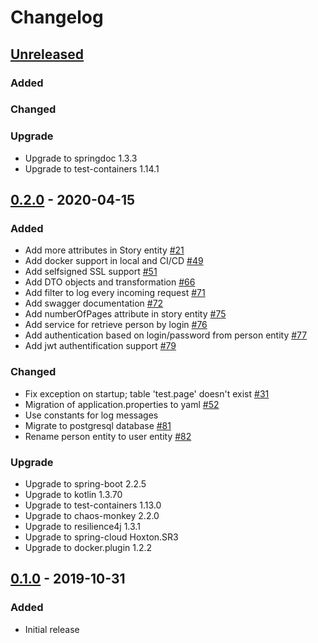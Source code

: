 # Changelog

## [Unreleased][]

[Unreleased]: https://github.com/tdevilleduc/urthehero/compare/0.2.0...HEAD

### Added


### Changed


### Upgrade

- Upgrade to springdoc 1.3.3
- Upgrade to test-containers 1.14.1


## [0.2.0][0.2.0] - 2020-04-15

[0.2.0]: https://github.com/tdevilleduc/urthehero//tree/0.2.0

### Added

- Add more attributes in Story entity [#21][21]
- Add docker support in local and CI/CD [#49][49]
- Add selfsigned SSL support [#51][51]
- Add DTO objects and transformation [#66][66]
- Add filter to log every incoming request [#71][71]
- Add swagger documentation [#72][72]
- Add numberOfPages attribute in story entity [#75][75]
- Add service for retrieve person by login [#76][76]
- Add authentication based on login/password from person entity [#77][77]
- Add jwt authentification support [#79][79]

[21]: https://github.com/tdevilleduc/urthehero/issues/21
[49]: https://github.com/tdevilleduc/urthehero/issues/49
[51]: https://github.com/tdevilleduc/urthehero/issues/51
[66]: https://github.com/tdevilleduc/urthehero/issues/66
[71]: https://github.com/tdevilleduc/urthehero/issues/71
[72]: https://github.com/tdevilleduc/urthehero/issues/72
[75]: https://github.com/tdevilleduc/urthehero/issues/75
[76]: https://github.com/tdevilleduc/urthehero/issues/76
[77]: https://github.com/tdevilleduc/urthehero/issues/77
[79]: https://github.com/tdevilleduc/urthehero/issues/79

### Changed

- Fix exception on startup; table 'test.page' doesn't exist [#31][31]
- Migration of application.properties to yaml [#52][52] 
- Use constants for log messages
- Migrate to postgresql database [#81][81]
- Rename person entity to user entity [#82][82]

[31]: https://github.com/tdevilleduc/urthehero/issues/31
[52]: https://github.com/tdevilleduc/urthehero/issues/52
[81]: https://github.com/tdevilleduc/urthehero/issues/81
[82]: https://github.com/tdevilleduc/urthehero/issues/82

### Upgrade

- Upgrade to spring-boot 2.2.5
- Upgrade to kotlin 1.3.70
- Upgrade to test-containers 1.13.0
- Upgrade to chaos-monkey 2.2.0
- Upgrade to resilience4j 1.3.1
- Upgrade to spring-cloud Hoxton.SR3
- Upgrade to docker.plugin 1.2.2

## [0.1.0][0.1.0] - 2019-10-31

[0.1.0]: https://github.com/tdevilleduc/urthehero//tree/0.1.0

### Added

-   Initial release
